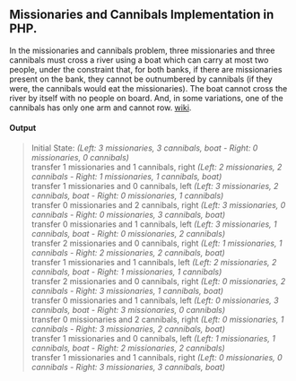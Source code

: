 ## Missionaries and Cannibals Implementation in PHP.

In the missionaries and cannibals problem, three missionaries and three cannibals must cross a river using a boat which can carry at most two people, under the 
constraint that, for both banks, if there are missionaries present on the bank, they cannot be outnumbered by cannibals (if they were, the cannibals would eat 
the missionaries). The boat cannot cross the river by itself with no people on board. And, in some variations, one of the cannibals has only one arm and cannot row.
[wiki](https://en.wikipedia.org/wiki/Missionaries_and_cannibals_problem).

#### Output

> Initial State: _(Left: 3 missionaries, 3 cannibals, boat - Right: 0 missionaries, 0 cannibals)_  
> transfer 1 missionaries and 1 cannibals, right _(Left: 2 missionaries, 2 cannibals - Right: 1 missionaries, 1 cannibals, boat)_  
> transfer 1 missionaries and 0 cannibals, left _(Left: 3 missionaries, 2 cannibals, boat - Right: 0 missionaries, 1 cannibals)_  
> transfer 0 missionaries and 2 cannibals, right _(Left: 3 missionaries, 0 cannibals - Right: 0 missionaries, 3 cannibals, boat)_  
> transfer 0 missionaries and 1 cannibals, left _(Left: 3 missionaries, 1 cannibals, boat - Right: 0 missionaries, 2 cannibals)_  
> transfer 2 missionaries and 0 cannibals, right _(Left: 1 missionaries, 1 cannibals - Right: 2 missionaries, 2 cannibals, boat)_  
> transfer 1 missionaries and 1 cannibals, left _(Left: 2 missionaries, 2 cannibals, boat - Right: 1 missionaries, 1 cannibals)_  
> transfer 2 missionaries and 0 cannibals, right _(Left: 0 missionaries, 2 cannibals - Right: 3 missionaries, 1 cannibals, boat)_  
> transfer 0 missionaries and 1 cannibals, left _(Left: 0 missionaries, 3 cannibals, boat - Right: 3 missionaries, 0 cannibals)_  
> transfer 0 missionaries and 2 cannibals, right _(Left: 0 missionaries, 1 cannibals - Right: 3 missionaries, 2 cannibals, boat)_  
> transfer 1 missionaries and 0 cannibals, left _(Left: 1 missionaries, 1 cannibals, boat - Right: 2 missionaries, 2 cannibals)_  
> transfer 1 missionaries and 1 cannibals, right _(Left: 0 missionaries, 0 cannibals - Right: 3 missionaries, 3 cannibals, boat)_  
